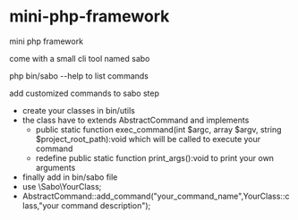 # mini-php-framework
mini php framework

come with a small cli tool named sabo 

php bin/sabo --help to list commands

add customized commands to sabo step

  - create your classes in bin/utils
  - the class have to extends AbstractCommand and implements
    - public static function exec_command(int $argc, array $argv, string $project_root_path):void which will be called to execute your command
    - redefine public static function print_args():void to print your own arguments
  - finally add in bin/sabo file
  - use \Sabo\YourClass;
  - AbstractCommand::add_command("your_command_name",YourClass::class,"your command description");
   
 
